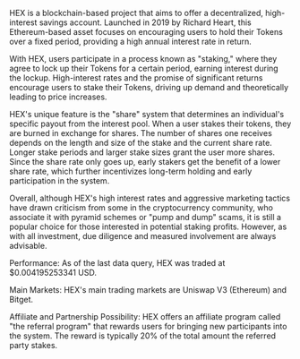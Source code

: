 HEX is a blockchain-based project that aims to offer a decentralized, high-interest savings account. Launched in 2019 by Richard Heart, this Ethereum-based asset focuses on encouraging users to hold their Tokens over a fixed period, providing a high annual interest rate in return.

With HEX, users participate in a process known as "staking," where they agree to lock up their Tokens for a certain period, earning interest during the lockup. High-interest rates and the promise of significant returns encourage users to stake their Tokens, driving up demand and theoretically leading to price increases.

HEX's unique feature is the "share" system that determines an individual's specific payout from the interest pool. When a user stakes their tokens, they are burned in exchange for shares. The number of shares one receives depends on the length and size of the stake and the current share rate. Longer stake periods and larger stake sizes grant the user more shares. Since the share rate only goes up, early stakers get the benefit of a lower share rate, which further incentivizes long-term holding and early participation in the system.

Overall, although HEX's high interest rates and aggressive marketing tactics have drawn criticism from some in the cryptocurrency community, who associate it with pyramid schemes or "pump and dump" scams, it is still a popular choice for those interested in potential staking profits. However, as with all investment, due diligence and measured involvement are always advisable.

Performance: As of the last data query, HEX was traded at $0.004195253341 USD. 

Main Markets: HEX's main trading markets are Uniswap V3 (Ethereum) and Bitget.

Affiliate and Partnership Possibility: HEX offers an affiliate program called "the referral program" that rewards users for bringing new participants into the system. The reward is typically 20% of the total amount the referred party stakes.